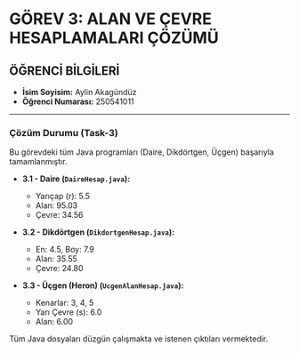 # GÖREV 3: ALAN VE ÇEVRE HESAPLAMALARI ÇÖZÜMÜ

## ÖĞRENCİ BİLGİLERİ
* **İsim Soyisim:** Aylin Akagündüz
* **Öğrenci Numarası:** 250541011

---

### Çözüm Durumu (Task-3)
Bu görevdeki tüm Java programları (Daire, Dikdörtgen, Üçgen) başarıyla tamamlanmıştır.

* **3.1 - Daire (`DaireHesap.java`):**
  * Yarıçap (r): 5.5
  * Alan: 95.03
  * Çevre: 34.56

* **3.2 - Dikdörtgen (`DikdortgenHesap.java`):**
  * En: 4.5, Boy: 7.9
  * Alan: 35.55
  * Çevre: 24.80

* **3.3 - Üçgen (Heron) (`UcgenAlanHesap.java`):**
  * Kenarlar: 3, 4, 5
  * Yarı Çevre (s): 6.0
  * Alan: 6.00

Tüm Java dosyaları düzgün çalışmakta ve istenen çıktıları vermektedir.